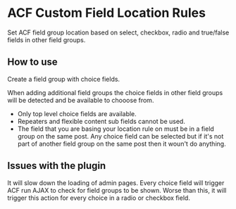 # ACF Custom Field Location Rules

Set ACF field group location based on select, checkbox, radio and true/false fields in other field groups.

## How to use

Create a field group with choice fields.

When adding additional field groups the choice fields in other field groups will be detected 
and be available to chooose from.

* Only top level choice fields are available.
* Repeaters and flexible content sub fields cannot be used.
* The field that you are basing your location rule on must be in a field group on the same post. Any choice field can be selected but if it's not part of another field group on the same post then it woun't do anything.

## Issues with the plugin

It will slow down the loading of admin pages. Every choice field will trigger ACF run AJAX to check for
field groups to be shown. Worse than this, it will trigger this action for every choice in a radio or
checkbox field.